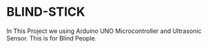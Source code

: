 # BLIND-STICK
In This Project we using Arduino UNO Microcontroller and Ultrasonic Sensor. This is for Blind People.
